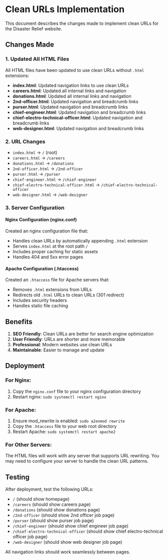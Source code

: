 # Clean URLs Implementation

This document describes the changes made to implement clean URLs for the Disaster Relief website.

## Changes Made

### 1. Updated All HTML Files
All HTML files have been updated to use clean URLs without `.html` extensions:

- **index.html**: Updated navigation links to use clean URLs
- **careers.html**: Updated all internal links and navigation
- **donations.html**: Updated all internal links and navigation
- **2nd-officer.html**: Updated navigation and breadcrumb links
- **purser.html**: Updated navigation and breadcrumb links
- **chief-engineer.html**: Updated navigation and breadcrumb links
- **chief-electro-technical-officer.html**: Updated navigation and breadcrumb links
- **web-designer.html**: Updated navigation and breadcrumb links

### 2. URL Changes
- `index.html` → `/` (root)
- `careers.html` → `/careers`
- `donations.html` → `/donations`
- `2nd-officer.html` → `/2nd-officer`
- `purser.html` → `/purser`
- `chief-engineer.html` → `/chief-engineer`
- `chief-electro-technical-officer.html` → `/chief-electro-technical-officer`
- `web-designer.html` → `/web-designer`

### 3. Server Configuration

#### Nginx Configuration (nginx.conf)
Created an nginx configuration file that:
- Handles clean URLs by automatically appending `.html` extension
- Serves `index.html` at the root path `/`
- Includes proper caching for static assets
- Handles 404 and 5xx error pages

#### Apache Configuration (.htaccess)
Created an `.htaccess` file for Apache servers that:
- Removes `.html` extensions from URLs
- Redirects old `.html` URLs to clean URLs (301 redirect)
- Includes security headers
- Handles static file caching

## Benefits

1. **SEO Friendly**: Clean URLs are better for search engine optimization
2. **User Friendly**: URLs are shorter and more memorable
3. **Professional**: Modern websites use clean URLs
4. **Maintainable**: Easier to manage and update

## Deployment

### For Nginx:
1. Copy the `nginx.conf` file to your nginx configuration directory
2. Restart nginx: `sudo systemctl restart nginx`

### For Apache:
1. Ensure mod_rewrite is enabled: `sudo a2enmod rewrite`
2. Copy the `.htaccess` file to your web root directory
3. Restart Apache: `sudo systemctl restart apache2`

### For Other Servers:
The HTML files will work with any server that supports URL rewriting. You may need to configure your server to handle the clean URL patterns.

## Testing

After deployment, test the following URLs:
- `/` (should show homepage)
- `/careers` (should show careers page)
- `/donations` (should show donations page)
- `/2nd-officer` (should show 2nd officer job page)
- `/purser` (should show purser job page)
- `/chief-engineer` (should show chief engineer job page)
- `/chief-electro-technical-officer` (should show chief electro-technical officer job page)
- `/web-designer` (should show web designer job page)

All navigation links should work seamlessly between pages. 